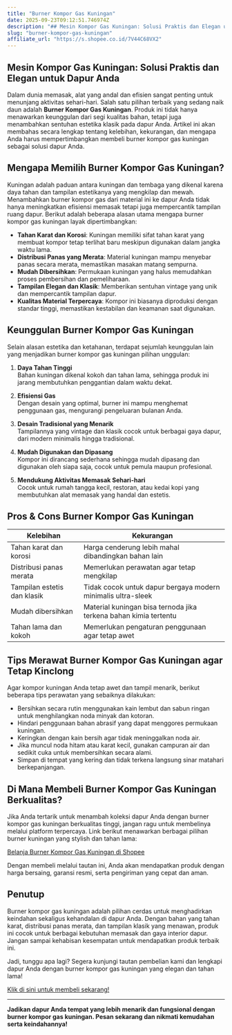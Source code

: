 ```yaml
---
title: "Burner Kompor Gas Kuningan"
date: 2025-09-23T09:12:51.746974Z
description: "## Mesin Kompor Gas Kuningan: Solusi Praktis dan Elegan untuk Dapur Anda..."
slug: "burner-kompor-gas-kuningan"
affiliate_url: "https://s.shopee.co.id/7V44C68VX2"
---
```

## Mesin Kompor Gas Kuningan: Solusi Praktis dan Elegan untuk Dapur Anda

Dalam dunia memasak, alat yang andal dan efisien sangat penting untuk menunjang aktivitas sehari-hari. Salah satu pilihan terbaik yang sedang naik daun adalah **Burner Kompor Gas Kuningan**. Produk ini tidak hanya menawarkan keunggulan dari segi kualitas bahan, tetapi juga menambahkan sentuhan estetika klasik pada dapur Anda. Artikel ini akan membahas secara lengkap tentang kelebihan, kekurangan, dan mengapa Anda harus mempertimbangkan membeli burner kompor gas kuningan sebagai solusi dapur Anda.

## Mengapa Memilih Burner Kompor Gas Kuningan?

Kuningan adalah paduan antara kuningan dan tembaga yang dikenal karena daya tahan dan tampilan estetikanya yang mengkilap dan mewah. Menambahkan burner kompor gas dari material ini ke dapur Anda tidak hanya meningkatkan efisiensi memasak tetapi juga mempercantik tampilan ruang dapur. Berikut adalah beberapa alasan utama mengapa burner kompor gas kuningan layak dipertimbangkan:

- **Tahan Karat dan Korosi**: Kuningan memiliki sifat tahan karat yang membuat kompor tetap terlihat baru meskipun digunakan dalam jangka waktu lama.
- **Distribusi Panas yang Merata**: Material kuningan mampu menyebar panas secara merata, memastikan masakan matang sempurna.
- **Mudah Dibersihkan**: Permukaan kuningan yang halus memudahkan proses pembersihan dan pemeliharaan.
- **Tampilan Elegan dan Klasik**: Memberikan sentuhan vintage yang unik dan mempercantik tampilan dapur.
- **Kualitas Material Terpercaya**: Kompor ini biasanya diproduksi dengan standar tinggi, memastikan kestabilan dan keamanan saat digunakan.

## Keunggulan Burner Kompor Gas Kuningan

Selain alasan estetika dan ketahanan, terdapat sejumlah keunggulan lain yang menjadikan burner kompor gas kuningan pilihan unggulan:

1. **Daya Tahan Tinggi**  
Bahan kuningan dikenal kokoh dan tahan lama, sehingga produk ini jarang membutuhkan penggantian dalam waktu dekat.

2. **Efisiensi Gas**  
Dengan desain yang optimal, burner ini mampu menghemat penggunaan gas, mengurangi pengeluaran bulanan Anda.

3. **Desain Tradisional yang Menarik**  
Tampilannya yang vintage dan klasik cocok untuk berbagai gaya dapur, dari modern minimalis hingga tradisional.

4. **Mudah Digunakan dan Dipasang**  
Kompor ini dirancang sederhana sehingga mudah dipasang dan digunakan oleh siapa saja, cocok untuk pemula maupun profesional.

5. **Mendukung Aktivitas Memasak Sehari-hari**  
Cocok untuk rumah tangga kecil, restoran, atau kedai kopi yang membutuhkan alat memasak yang handal dan estetis.

## Pros & Cons Burner Kompor Gas Kuningan

| **Kelebihan** | **Kekurangan** |
|----------------|----------------|
| Tahan karat dan korosi | Harga cenderung lebih mahal dibandingkan bahan lain |
| Distribusi panas merata | Memerlukan perawatan agar tetap mengkilap |
| Tampilan estetis dan klasik | Tidak cocok untuk dapur bergaya modern minimalis ultra-sleek |
| Mudah dibersihkan | Material kuningan bisa ternoda jika terkena bahan kimia tertentu |
| Tahan lama dan kokoh | Memerlukan pengaturan penggunaan agar tetap awet |

## Tips Merawat Burner Kompor Gas Kuningan agar Tetap Kinclong

Agar kompor kuningan Anda tetap awet dan tampil menarik, berikut beberapa tips perawatan yang sebaiknya dilakukan:

- Bersihkan secara rutin menggunakan kain lembut dan sabun ringan untuk menghilangkan noda minyak dan kotoran.
- Hindari penggunaan bahan abrasif yang dapat menggores permukaan kuningan.
- Keringkan dengan kain bersih agar tidak meninggalkan noda air.
- Jika muncul noda hitam atau karat kecil, gunakan campuran air dan sedikit cuka untuk membersihkan secara alami.
- Simpan di tempat yang kering dan tidak terkena langsung sinar matahari berkepanjangan.

## Di Mana Membeli Burner Kompor Gas Kuningan Berkualitas?

Jika Anda tertarik untuk menambah koleksi dapur Anda dengan burner kompor gas kuningan berkualitas tinggi, jangan ragu untuk membelinya melalui platform terpercaya. Link berikut menawarkan berbagai pilihan burner kuningan yang stylish dan tahan lama:

[Belanja Burner Kompor Gas Kuningan di Shopee](https://s.shopee.co.id/7V44C68VX2)

Dengan membeli melalui tautan ini, Anda akan mendapatkan produk dengan harga bersaing, garansi resmi, serta pengiriman yang cepat dan aman.

## Penutup

Burner kompor gas kuningan adalah pilihan cerdas untuk menghadirkan keindahan sekaligus kehandalan di dapur Anda. Dengan bahan yang tahan karat, distribusi panas merata, dan tampilan klasik yang menawan, produk ini cocok untuk berbagai kebutuhan memasak dan gaya interior dapur. Jangan sampai kehabisan kesempatan untuk mendapatkan produk terbaik ini.

Jadi, tunggu apa lagi? Segera kunjungi tautan pembelian kami dan lengkapi dapur Anda dengan burner kompor gas kuningan yang elegan dan tahan lama!

[Klik di sini untuk membeli sekarang!](https://s.shopee.co.id/7V44C68VX2)

---

**Jadikan dapur Anda tempat yang lebih menarik dan fungsional dengan burner kompor gas kuningan. Pesan sekarang dan nikmati kemudahan serta keindahannya!**